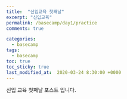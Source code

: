 ```yaml
---
title:  "신입교육 첫째날"
excerpt: "신입교육"
permalink: /basecamp/day1/practice
comments: true

categories:
  - basecamp
tags: 
  - basecamp
toc: true
toc_sticky: true
last_modified_at:  2020-03-24 8:30:00 +0000
---
```


신입 교육 첫째날 포스트 입니다.